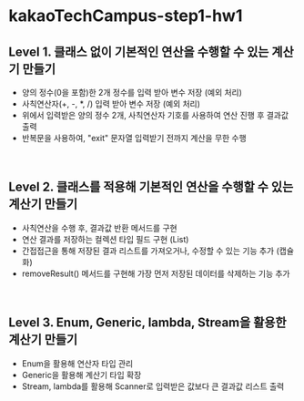 # kakaoTechCampus-step1-hw1
## Level 1. 클래스 없이 기본적인 연산을 수행할 수 있는 계산기 만들기
- 양의 정수(0을 포함)한 2개 정수를 입력 받아 변수 저장 (예외 처리)
- 사칙연산자(+, -, *, /) 입력 받아 변수 저장 (예외 처리)
- 위에서 입력받은 양의 정수 2개, 사칙연산자 기호를 사용하여 연산 진행 후 결과값 출력
- 반복문을 사용하여, "exit" 문자열 입력받기 전까지 계산을 무한 수행
<br/>

## Level 2. 클래스를 적용해 기본적인 연산을 수행할 수 있는 계산기 만들기
- 사칙연산을 수행 후, 결과값 반환 메서드를 구현
- 연산 결과를 저장하는 컬렉션 타입 필드 구현 (List)
- 간접접근을 통해 저장된 결과 리스트를 가져오거나, 수정할 수 있는 기능 추가 (캡슐화)
- removeResult() 메서드를 구현해 가장 먼저 저장된 데이터를 삭제하는 기능 추가
<br/>

## Level 3. Enum, Generic, lambda, Stream을 활용한 계산기 만들기
- Enum을 활용해 연산자 타입 관리
- Generic을 활용해 계산기 타입 확장
- Stream, lambda를 활용해 Scanner로 입력받은 값보다 큰 결과값 리스트 출력
